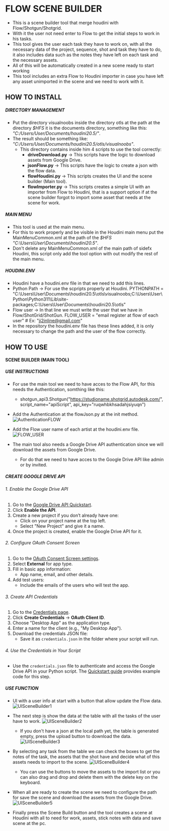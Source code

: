 # FLOW SCENE BUILDER

- This is a scene builder tool that merge houdini with Flow/Shotgun/Shotgrid.
- With it the user not need enter to Flow to get the initial steps to work in his tasks.
- This tool gives the user each task they have to work on, with all the necessary data of the project, sequence, shot and task they have to do, it also includes data such as the notes they have left on each task and the necessary assets.
- All of this will be automatically created in a new scene ready to start working
- This tool includes an extra Flow to Houdini importer in case you have left any asset unimported in the scene and we need to work with it.

## HOW TO INSTALL

##### DIRECTORY MANAGEMENT

- Put the directory visualnoobs inside the directory otls at the path at the directory *$HFS* it is the documents directory, something like this: *"C:/Users/User/Documents/houdini20.5/"*.
- The result should be something like: *"C:/Users/User/Documents/houdini20.5/otls/visualnoobs"*.
	- This directory contains inside him 4 scripts to use the tool correctly:
		- **driveDownload.py** -> This scripts have the logic to download assets from Google Drive.
		- **jsonFlow.py** ->  This scripts have the logic to create a json with the flow data.
		- **flowHoudini.py** -> This scripts creates the UI and the scene builder (Main tool).
		- **flowImporter.py** -> This scripts creates a simple UI with an importer from Flow to Houdini, that is a support option if at the scene builder forgot to import some asset that needs at the scene for work.

##### MAIN MENU

- This tool is used at the main menu.
- For this to work properly and be visible in the Houdini main menu put the MainMenuCommon.xml at the path of the *$HFS* *"C:\Users\User\Documents\houdini20.5"*.
- Don't delete any MainMenuCommon.xml of the main path of sidefx Houdini,  this script only add the tool option with out modify the rest of the main menu.

##### HOUDINI.ENV

- Houdini have a houdini.env file in that we need to add this lines.
- Python Path -> For use the scpripts properly at Houdini.
		PYTHONPATH = "C:\Users\User\Documents\houdini20.5\otls\visualnoobs;C:\Users\User\Python\Python311\Lib\site-packages;C:\Users\User\Documents\houdini20.5\otls"
- Flow user -> In that line we must write the user that we have in Flow/ShotGrid/ShotGun.
		FLOW_USER = "email register at flow of each user" # Ex: "jj2inline@gmail.com"
- In the repository the houdini.env file has these lines added, it is only necessary to change the path and the user of the flow correctly.

## HOW TO USE

#### SCENE BUILDER (MAIN TOOL)

##### USE INSTRUCTIONS

- For use the main tool we need to have acces to the Flow API, for this needs the Authentication, somthing like this:
	- shotgun_api3.Shotgun("https://studioname.shotgrid.autodesk.com/", script_name="apiScript",
api_key="ruqwhbkhsadahjsiyuqn")

-  Add the Authentication at the flowJson.py at the init method.
![AuthenticationFLOW](https://github.com/user-attachments/assets/0fc04c66-bc41-4cf3-85b6-4dcbbb647fb6)
- Add the Flow user name of each artist at the houdini.env file.
![FLOW_USER](https://github.com/user-attachments/assets/904ebfa9-cc1e-4134-864f-b8230689c64c)
- The main tool also needs a Google Drive API authentication since we will download the assets from Google Drive.
	- For do that we need to have acces to the Google Drive API like admin or by invited.

##### CREATE GOOGLE DRIVE API

###### 1. Enable the Google Drive API

1. Go to the [Google Drive API Quickstart](https://developers.google.com/drive/api/quickstart/python).
2. Click **Enable the API**.
3. Create a new project if you don’t already have one:
   - Click on your project name at the top left.
   - Select "New Project" and give it a name.
4. Once the project is created, enable the Google Drive API for it.

###### 2. Configure OAuth Consent Screen
1. Go to the [OAuth Consent Screen settings](https://console.cloud.google.com/apis/credentials/consent).
2. Select **External** for app type.
3. Fill in basic app information:
   - App name, email, and other details.
4. Add test users:
   - Include the emails of the users who will test the app.

###### 3. Create API Credentials
1. Go to the [Credentials page](https://console.cloud.google.com/apis/credentials).
2. Click **Create Credentials** → **OAuth Client ID**.
3. Choose "Desktop App" as the application type.
4. Enter a name for the client (e.g., "My Desktop App").
5. Download the credentials JSON file:
   - Save it as `credentials.json` in the folder where your script will run.

###### 4. Use the Credentials in Your Script
- Use the `credentials.json` file to authenticate and access the Google Drive API in your Python script. The [Quickstart guide](https://developers.google.com/drive/api/quickstart/python) provides example code for this step.

##### USE FUNCTION

- UI with a user info at start with a button that allow update the Flow data.
![UISceneBuilder1](https://github.com/user-attachments/assets/24b5ff33-4741-4394-b6c8-1b4a678e855d)

- The next step is show the data at the table with all the tasks of the user have to work.
![UISceneBuilder2](https://github.com/user-attachments/assets/e1f76a3c-b3f7-43b0-9945-1c9b725da160)
	- If you don't have a json at the local path yet, the table is generated empty, press the upload button to download the data.
	![UISceneBuilder3](https://github.com/user-attachments/assets/eec92c91-be6a-44d5-8016-060a80046364)

- By selecting any task from the table we can check the boxes to get the notes of the task, the assets that the shot have and decide what of this assets needs to import to the scene.
![UISceneBuilder4](https://github.com/user-attachments/assets/4fdcc9f2-3a12-440c-af5b-17fc92cbbc09)
	- You can use the buttons to move the assets to the import list or you can also drag and drop and delete them with the delete key on the keyboard.

- When all are ready to create the scene we need to configure the path for save the scene and download the assets from the Google Drive.
![UISceneBuilder5](https://github.com/user-attachments/assets/d134599f-6f34-4ead-98d8-6350f7a1ce78)

- Finally press the Scene Build button and the tool creates a scene at Houdini with all to need for work, assets, stick notes with data and save scene at the pc.
